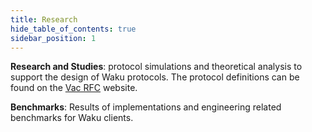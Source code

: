 ```yaml
---
title: Research
hide_table_of_contents: true
sidebar_position: 1
---
```


**Research and Studies**: protocol simulations and theoretical analysis to support the design
of Waku protocols. The protocol definitions can be found on the [Vac RFC](https://rfc.vac.dev/) website.

**Benchmarks**: Results of implementations and engineering related benchmarks for Waku clients.

